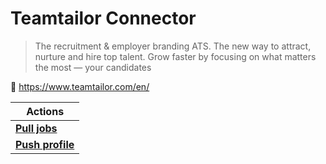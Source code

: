 # Teamtailor Connector
> The recruitment & employer branding ATS. The new way to attract, nurture and hire top talent. Grow faster by focusing on what matters the most — your candidates

🔗 https://www.teamtailor.com/en/

| Actions |
| ------- |
| [**Pull jobs**](docs/pull_jobs.md) |
| [**Push profile**](docs/push_profile.md) |
